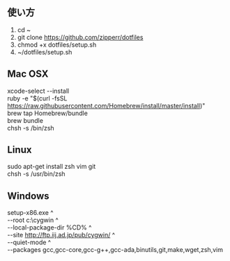 ## 使い方
1. cd ~  
2. git clone https://github.com/zipperr/dotfiles
3. chmod +x dotfiles/setup.sh
4. ~/dotfiles/setup.sh  

## Mac OSX
xcode-select --install  
ruby -e "$(curl -fsSL https://raw.githubusercontent.com/Homebrew/install/master/install)"  
brew tap Homebrew/bundle  
brew bundle  
chsh -s /bin/zsh  

##  Linux
sudo apt-get install zsh vim git  
chsh -s /usr/bin/zsh  

##  Windows
setup-x86.exe ^  
--root c:\cygwin ^  
--local-package-dir %CD% ^  
--site http://ftp.iij.ad.jp/pub/cygwin/ ^  
--quiet-mode ^  
--packages gcc,gcc-core,gcc-g++,gcc-ada,binutils,git,make,wget,zsh,vim  

